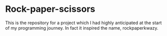 # Rock-paper-scissors
This is the repository for a project which I had highly anticipated at the start of my programming journey. In fact it inspired the name, rockpaperkwazy.
